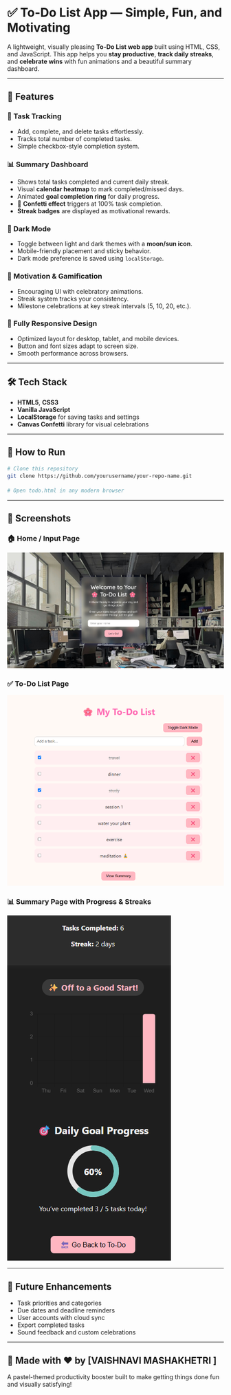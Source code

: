 
# ✅ To-Do List App — Simple, Fun, and Motivating

A lightweight, visually pleasing **To-Do List web app** built using HTML, CSS, and JavaScript. This app helps you **stay productive**, **track daily streaks**, and **celebrate wins** with fun animations and a beautiful summary dashboard.

---

## 🌟 Features

### 📝 Task Tracking
- Add, complete, and delete tasks effortlessly.
- Tracks total number of completed tasks.
- Simple checkbox-style completion system.

### 📊 Summary Dashboard
- Shows total tasks completed and current daily streak.
- Visual **calendar heatmap** to mark completed/missed days.
- Animated **goal completion ring** for daily progress.
- 🎉 **Confetti effect** triggers at 100% task completion.
- **Streak badges** are displayed as motivational rewards.

### 🌙 Dark Mode
- Toggle between light and dark themes with a **moon/sun icon**.
- Mobile-friendly placement and sticky behavior.
- Dark mode preference is saved using `localStorage`.

### 🎯 Motivation & Gamification
- Encouraging UI with celebratory animations.
- Streak system tracks your consistency.
- Milestone celebrations at key streak intervals (5, 10, 20, etc.).

### 📱 Fully Responsive Design
- Optimized layout for desktop, tablet, and mobile devices.
- Button and font sizes adapt to screen size.
- Smooth performance across browsers.

---

## 🛠️ Tech Stack

- **HTML5**, **CSS3**
- **Vanilla JavaScript**
- **LocalStorage** for saving tasks and settings
- **Canvas Confetti** library for visual celebrations

---

## 🚀 How to Run

```bash
# Clone this repository
git clone https://github.com/yourusername/your-repo-name.git

# Open todo.html in any modern browser
```

---

## 📸 Screenshots
### 🏠 Home / Input Page
![Home Page](screenshots/home.png)

### ✅ To-Do List Page
![To-Do Page](screenshots/todo-page.png)

### 📊 Summary Page with Progress & Streaks
![Summary Page](screenshots/summary.png)

---

## 📌 Future Enhancements

- Task priorities and categories  
- Due dates and deadline reminders  
- User accounts with cloud sync  
- Export completed tasks  
- Sound feedback and custom celebrations  

---

## 🙌 Made with ❤️ by [VAISHNAVI MASHAKHETRI ]

A pastel-themed productivity booster built to make getting things done fun and visually satisfying!
